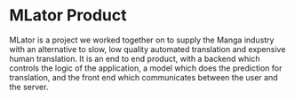 # MLator Product




MLator is a project we worked together on to supply the Manga industry with an alternative to slow, low quality automated translation and expensive human translation.
It is an end to end product, with a backend which controls the logic of the application, a model which does the prediction for translation, and the front end which communicates between the user and the server.





